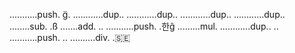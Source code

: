 ...........push.
g̈.
............dup..
............dup..
............dup..
............dup..
........sub.
.ß
.......add.
..
...........push.
.한ĝ
.........mul.
............dup..
..
...........push.
..
..........div.
.🇸🇪
